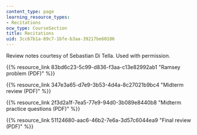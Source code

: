 ```yaml
---
content_type: page
learning_resource_types:
- Recitations
ocw_type: CourseSection
title: Recitations
uid: 3cc67b1a-89c7-1bfe-b3aa-39217be60186
---
```


Review notes courtesy of Sebastian Di Tella. Used with permission.

{{% resource_link 83bd6c23-5c99-d836-f3aa-c13e82992ab1 "Ramsey problem (PDF)" %}}

{{% resource_link 347e3a65-d7e9-3b53-4d4a-8c27021b9bc4 "Midterm review (PDF)" %}}

{{% resource_link 2f3d2a1f-7ea5-77e9-94d0-3b089e8440b8 "Midterm practice questions (PDF)" %}}

{{% resource_link 51124680-aac6-46b2-7e6a-3d57c6044ea9 "Final review (PDF)" %}}